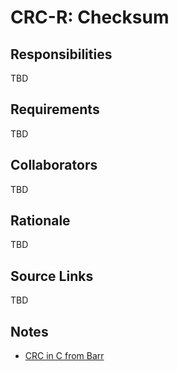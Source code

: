 # CRC-R: Checksum

## Responsibilities

TBD

## Requirements

TBD

## Collaborators

TBD

## Rationale

TBD

## Source Links

TBD

## Notes

* [CRC in C from Barr](https://barrgroup.com/downloads/code-crc-c?utm_medium=email&utm_source=ss&sslid=MzU0NTY0tLCwNDE0AAA&sseid=MzQzM7Y0MzE0MwIA&jobid=da7e8f9b-b68f-4304-a937-3ac8fa944e8e)
